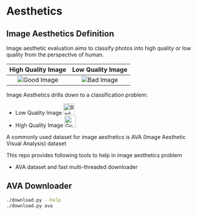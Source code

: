 # Aesthetics


## Image Aesthetics Definition
Image aesthetic evaluation aims to classify photos into high quality or low quality from the perspective of human.

High Quality Image                    |            Low Quality Image
:------------------------------------:|:-------------------------------------:
![Good Image](https://i.imgur.com/ZGiqssA.png)  |  ![Bad Image](https://i.imgur.com/1do94BE.png)

Image Aesthetics drills down to a classification problem:
* Low Quality Image <img alt="Bad Image" src="https://i.imgur.com/1do94BE.png" height=30/>
* High Quality Image <img alt="Good Image" src="https://i.imgur.com/ZGiqssA.png" height=30/>

A commonly used dataset for image aesthetics is AVA (Image Aesthetic Visual Analysis) dataset


This repo provides following tools to help in image aesthetics problem

* AVA dataset and fast multi-threaded downloader





## AVA Downloader
```sh
./download.py --help
./download.py ava
```
